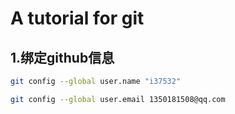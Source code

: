 # A tutorial for git

## 1.绑定github信息

```bash
git config --global user.name "i37532"

git config --global user.email 1350181508@qq.com
```